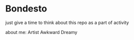 # Bondesto
just give a time to think about this repo as a part of activity

about me: Artist
	  Awkward
	  Dreamy